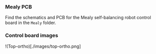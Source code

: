 ### Mealy PCB
Find the schematics and PCB for the Mealy self-balancing robot control board in the ```Mealy``` folder. 

### Control board images 
!(Top-ortho)[./images/top-ortho.png]

